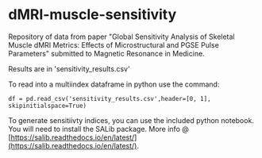 # dMRI-muscle-sensitivity
Repository of data from paper "Global Sensitivity Analysis of Skeletal Muscle dMRI Metrics: Effects of Microstructural and PGSE Pulse Parameters" submitted to Magnetic Resonance in Medicine.

Results are in 'sensitivity_results.csv'

To read into a multiindex dataframe in python use the command: 

`df = pd.read_csv('sensitivity_results.csv',header=[0, 1], skipinitialspace=True)`

To generate sensitiivty indices, you can use the included python notebook. You will need to install the SALib package. More info @ [https://salib.readthedocs.io/en/latest/](https://salib.readthedocs.io/en/latest/). 

